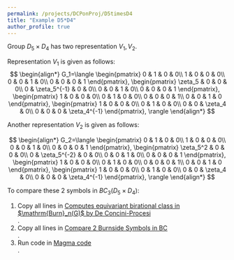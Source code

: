 ```yaml
---
permalink: /projects/DCPonProj/D5timesD4
title: "Example D5*D4"
author_profile: true
---
```


Group $D_5 \times D_4$ has two representation $V_1,V_2$.

Representation $V_1$ is given as follows:
$$
\begin{align*}
G_1=\langle
\begin{pmatrix}
0 & 1 & 0 & 0\\
1 & 0 & 0 & 0\\
0 & 0 & 1 & 0\\
0 & 0 & 0 & 1
\end{pmatrix},
\begin{pmatrix}
\zeta_5 & 0 & 0 & 0\\
0 & \zeta_5^{-1} & 0 & 0\\
0 & 0 & 1 & 0\\
0 & 0 & 0 & 1
\end{pmatrix},
\begin{pmatrix}
1 & 0 & 0 & 0\\
0 & 1 & 0 & 0\\
0 & 0 & 0 & 1\\
0 & 0 & 1 & 0
\end{pmatrix},
\begin{pmatrix}
1 & 0 & 0 & 0\\
0 & 1 & 0 & 0\\
0 & 0 & \zeta_4 & 0\\
0 & 0 & 0 & \zeta_4^{-1}
\end{pmatrix},
\rangle
\end{align*}
$$

Another representation $V_2$ is given as follows:

$$
\begin{align*}
G_2=\langle
\begin{pmatrix}
0 & 1 & 0 & 0\\
1 & 0 & 0 & 0\\
0 & 0 & 1 & 0\\
0 & 0 & 0 & 1
\end{pmatrix},
\begin{pmatrix}
\zeta_5^2 & 0 & 0 & 0\\
0 & \zeta_5^{-2} & 0 & 0\\
0 & 0 & 1 & 0\\
0 & 0 & 0 & 1
\end{pmatrix},
\begin{pmatrix}
1 & 0 & 0 & 0\\
0 & 1 & 0 & 0\\
0 & 0 & 0 & 1\\
0 & 0 & 1 & 0
\end{pmatrix},
\begin{pmatrix}
1 & 0 & 0 & 0\\
0 & 1 & 0 & 0\\
0 & 0 & \zeta_4 & 0\\
0 & 0 & 0 & \zeta_4^{-1}
\end{pmatrix},
\rangle
\end{align*}
$$

To compare these 2 symbols in $BC_3(D_5 \times D_4)$:
<ol>
<li>Copy all lines in <a href="http://kaiqi-yang1994.github.io/files/DCPonProj/DCPonProj.txt" target="_blank" rel="noopener noreferrer">Computes equivariant birational class in $\mathrm{Burn}_n(G)$ by De Concini-Procesi</a></li>.
<li>Copy all lines in <a href="http://kaiqi-yang1994.github.io/files/DCPonProj/CompareTwoBurnMapBC.txt" target="_blank" rel="noopener noreferrer">Compare 2 Burnside Symbols in BC</a></li>.
<li>Run code in <a href="http://kaiqi-yang1994.github.io/files/DCPonProj/Dimension4 D5timesD4.txt" target="_blank" rel="noopener noreferrer">Magma code</a></li>.
</ol>